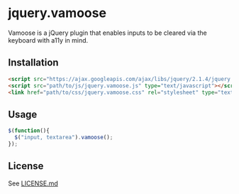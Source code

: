# jquery.vamoose
Vamoose is a jQuery plugin that enables inputs to be cleared via the keyboard with a11y in mind.

## Installation
```html
<script src="https://ajax.googleapis.com/ajax/libs/jquery/2.1.4/jquery.min.js" type="text/javascript"></script>
<script src="path/to/js/jquery.vamoose.js" type="text/javascript"></script>
<link href="path/to/css/jquery.vamoose.css" rel="stylesheet" type="text/css" />
```

## Usage
```javascript
$(function(){
  $("input, textarea").vamoose();
});
```

## License
See [LICENSE.md](LICENSE.md)
